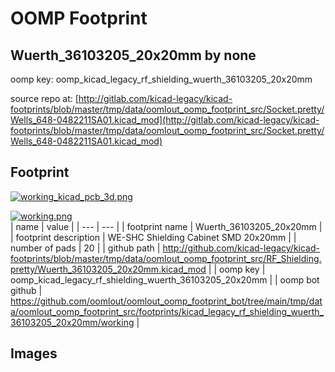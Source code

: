 # OOMP Footprint  
## Wuerth_36103205_20x20mm  by none  
  
oomp key: oomp_kicad_legacy_rf_shielding_wuerth_36103205_20x20mm  
  
source repo at: [http://gitlab.com/kicad-legacy/kicad-footprints/blob/master/tmp/data/oomlout_oomp_footprint_src/Socket.pretty/Wells_648-0482211SA01.kicad_mod](http://gitlab.com/kicad-legacy/kicad-footprints/blob/master/tmp/data/oomlout_oomp_footprint_src/Socket.pretty/Wells_648-0482211SA01.kicad_mod)  
## Footprint  
  
[![working_kicad_pcb_3d.png](working_kicad_pcb_3d_600.png)](working_kicad_pcb_3d.png)  
  
[![working.png](working_600.png)](working.png)  
| name | value | 
| --- | --- | 
| footprint name | Wuerth_36103205_20x20mm | 
| footprint description | WE-SHC Shielding Cabinet SMD 20x20mm | 
| number of pads | 20 | 
| github path | http://github.com/kicad-legacy/kicad-footprints/blob/master/tmp/data/oomlout_oomp_footprint_src/RF_Shielding.pretty/Wuerth_36103205_20x20mm.kicad_mod | 
| oomp key | oomp_kicad_legacy_rf_shielding_wuerth_36103205_20x20mm | 
| oomp bot github | https://github.com/oomlout/oomlout_oomp_footprint_bot/tree/main/tmp/data/oomlout_oomp_footprint_src/footprints/kicad_legacy_rf_shielding_wuerth_36103205_20x20mm/working | 
## Images  
